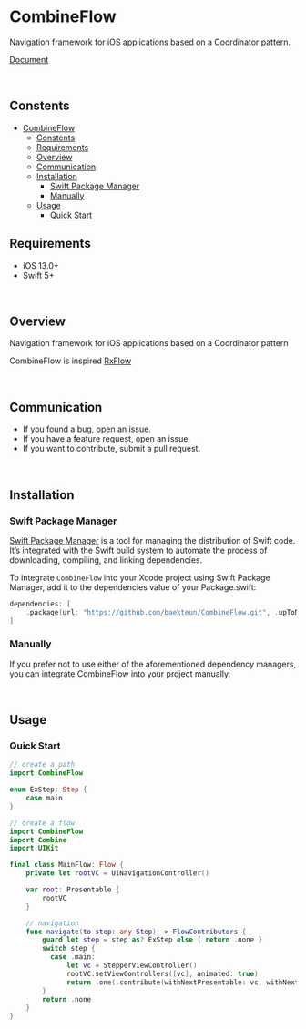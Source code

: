 # CombineFlow

Navigation framework for iOS applications based on a Coordinator pattern.

[Document](https://baekteun.github.io/CombineFlow/documentation/combineflow/)

<br>

## Constents
- [CombineFlow](#combineflow)
  - [Constents](#constents)
  - [Requirements](#requirements)
  - [Overview](#overview)
  - [Communication](#communication)
  - [Installation](#installation)
    - [Swift Package Manager](#swift-package-manager)
    - [Manually](#manually)
  - [Usage](#usage)
    - [Quick Start](#quick-start)


## Requirements
- iOS 13.0+
- Swift 5+

<br>

## Overview
Navigation framework for iOS applications based on a Coordinator pattern

CombineFlow is inspired [RxFlow](https://github.com/RxSwiftCommunity/RxFlow)

<br>

## Communication
- If you found a bug, open an issue.
- If you have a feature request, open an issue.
 - If you want to contribute, submit a pull request.

<br>

## Installation

### Swift Package Manager
[Swift Package Manager](https://www.swift.org/package-manager/) is a tool for managing the distribution of Swift code. It’s integrated with the Swift build system to automate the process of downloading, compiling, and linking dependencies.

To integrate `CombineFlow` into your Xcode project using Swift Package Manager, add it to the dependencies value of your Package.swift:

```swift
dependencies: [
    .package(url: "https://github.com/baekteun/CombineFlow.git", .upToNextMajor(from: "1.0.0"))
]
```

### Manually
If you prefer not to use either of the aforementioned dependency managers, you can integrate CombineFlow into your project manually.

<br>

## Usage

### Quick Start

```swift
// create a path
import CombineFlow

enum ExStep: Step {
    case main
}
```

```swift
// create a flow
import CombineFlow
import Combine
import UIKit

final class MainFlow: Flow {
    private let rootVC = UINavigationController()

    var root: Presentable {
        rootVC
    }

    // navigation
    func navigate(to step: any Step) -> FlowContributors {
        guard let step = step as? ExStep else { return .none }
        switch step {
          case .main:
              let vc = StepperViewController()
              rootVC.setViewControllers([vc], animated: true)
              return .one(.contribute(withNextPresentable: vc, withNextStepper: vc))
        }
        return .none
    }
}
```

